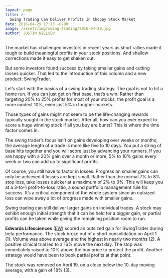 ```yaml
---
layout: page
title: >-
  Swing Trading Can Deliver Profits In Choppy Stock Market
date: 2016-04-29 17:13 -0700
image: /assets/img/swing-trading/2016-04-29.jpg
author: JUSTIN NIELSEN
---
```






The market has challenged investors in recent years as short rallies made it tough to build meaningful profits in your stock positions. And shallow corrections made it easy to get shaken out.  

But some investors found success by taking smaller gains and cutting losses quicker. That led to the introduction of this column and a new product: SwingTrader.


Let’s start with the basics of a swing trading strategy. The goal is not to hit a home run. If you can just get on first base, that’s a win. Rather than targeting 20% to 25% profits for most of your stocks, the profit goal is a more modest 10%, even just 5% in tougher markets.


Those types of gains might not seem to be the life-changing rewards typically sought in the stock market. After all, how can you ever expect to score a huge winning stock if all you buy are bunts? This is where the time factor comes in.


The swing trader’s focus isn’t on gains developing over weeks or months; the average length of a trade is more like five to 10 days. You put a string of base hits together and you will score just by advancing your runners. If you are happy with a 20% gain over a month or more, 5% to 10% gains every week or two can add up to significant profits.


Of course, you still have to factor in losses. Progress on smaller gains can only be achieved if losses are kept small. Rather than the normal 7% to 8% stop loss, take losses quicker at a maximum of 2% to 3%. This will keep you at a 3-to-1 profit-to-loss ratio, a sound portfolio management rule for success. It’s a critical component of the whole system since an outsized loss can wipe away a lot of progress made with smaller gains.


Swing trading can still deliver larger gains on individual trades. A stock may exhibit enough initial strength that it can be held for a bigger gain, or partial profits can be taken while giving the remaining position room to run.


**Edwards Lifesciences** ([EW](https://research.investors.com/quote.aspx?symbol=EW)) scored an outsized gain for SwingTrader during beta performance. The stock broke out of a short consolidation on April 1 (1). Volume was above average and the highest in nearly two months (2). A positive clinical trial led to a 16% move the next day. The stop was immediately raised to 10% above the buy price to protect the profit. Another strategy would have been to book partial profits at that point.


The stock was removed on April 19, on a close below the 10-day moving average, with a gain of 18% (3).




